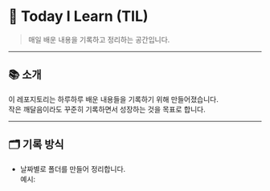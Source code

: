 # 📝 Today I Learn (TIL)

> 매일 배운 내용을 기록하고 정리하는 공간입니다.

---

## 📚 소개

이 레포지토리는 하루하루 배운 내용들을 기록하기 위해 만들어졌습니다.  
작은 깨달음이라도 꾸준히 기록하면서 성장하는 것을 목표로 합니다.

---

## 🗂️ 기록 방식

- 날짜별로 폴더를 만들어 정리합니다.  
  예시:
